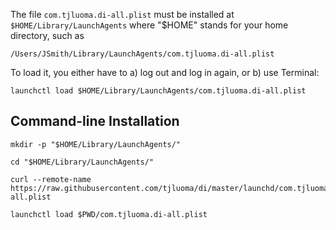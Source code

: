 The file `com.tjluoma.di-all.plist` must be installed at `$HOME/Library/LaunchAgents` where "$HOME" stands for your home directory, such as 

	/Users/JSmith/Library/LaunchAgents/com.tjluoma.di-all.plist
	
To load it, you either have to a) log out and log in again, or b) use Terminal:
	
	launchctl load $HOME/Library/LaunchAgents/com.tjluoma.di-all.plist
	
## Command-line Installation 

	mkdir -p "$HOME/Library/LaunchAgents/"
	
	cd "$HOME/Library/LaunchAgents/"

	curl --remote-name https://raw.githubusercontent.com/tjluoma/di/master/launchd/com.tjluoma.di-all.plist
	
	launchctl load $PWD/com.tjluoma.di-all.plist

